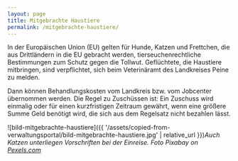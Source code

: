 ```yaml
---
layout: page
title: Mitgebrachte Haustiere
permalink: /mitgebrachte-haustiere/
---
```


In der Europäischen Union (EU) gelten für Hunde, Katzen und Frettchen, die aus Drittländern in die EU gebracht werden, tierseuchenrechtliche Bestimmungen zum Schutz gegen die Tollwut. Geflüchtete, die Haustiere mitbringen, sind verpflichtet, sich beim Veterinäramt des Landkreises Peine zu melden.



Dann können Behandlungskosten vom Landkreis bzw. vom Jobcenter übernommen werden. Die Regel zu Zuschüssen ist: Ein Zuschuss wird einmalig oder für einen kurzfristigen Zeitraum gewährt, wenn eine größere Summe Geld benötigt wird, die sich aus dem Regelsatz nicht bezahlen lässt.


![bild-mitgebrachte-haustiere]({{ '/assets/copied-from-verwaltungsportal/bild-mitgebrachte-haustiere.jpg' | relative_url }})*Auch Katzen unterliegen Vorschriften bei der Einreise. Foto Pixabay on [Pexels.com](https://www.pexels.com/de-de/foto/katzchen-auf-der-oberflache-liegend-416160/)* 



